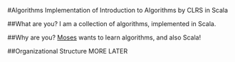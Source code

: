 #Algorithms
Implementation of Introduction to Algorithms by CLRS in Scala

##What are you?
I am a collection of algorithms, implemented in Scala.

##Why are you?
[Moses](http://github.com/mnn2104) wants to learn algorithms, and also Scala!

##Organizational Structure
MORE LATER